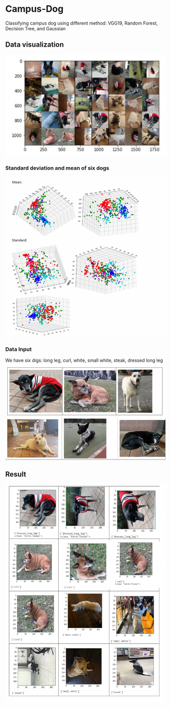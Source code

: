 # Campus-Dog
Classifying campus dog using different method: VGG19, Random Forest, Decision Tree, and Gaussian

## Data visualization
![image](https://github.com/skyMei-J/Image/blob/main/campus%20dog/截圖%202021-09-05%20上午3.40.42.png)
### Standard deviation and mean of six dogs
![image](https://github.com/skyMei-J/Image/blob/main/campus%20dog/截圖%202021-09-05%20上午3.41.40.png)
### Data Input
We have six digs: long leg, curl, white, small white, steak, dressed long leg
![image](https://github.com/skyMei-J/Image/blob/main/campus%20dog/截圖%202021-09-05%20上午3.42.40.png)
![image](https://github.com/skyMei-J/Image/blob/main/campus%20dog/截圖%202021-09-05%20上午3.42.47.png)

## Result
![image](https://github.com/skyMei-J/Image/blob/main/campus%20dog/截圖%202021-09-05%20上午3.42.03.png)
